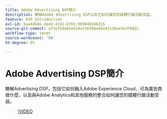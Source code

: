 ```yaml
---
title: Adobe Advertising DSP簡介
description: 瞭解Adobe Advertising DSP以及它如何讓您的媒體行銷活動受益。
feature: DSP Introduction
exl-id: 6aa44b8e-da4d-4141-b7b5-989046586315
source-git-commit: af3e559e82e634a736788a66a9312bee3e3f002c
workflow-type: tm+mt
source-wordcount: '56'
ht-degree: 0%

---
```


# Adobe Advertising DSP簡介

瞭解Advertising DSP，包括它如何融入Adobe Experience Cloud、可為廣告商做什麼，以及與Adobe Analytics和其他服務的整合如何讓您的媒體行銷活動受益。

>[!VIDEO](https://video.tv.adobe.com/v/339200)
